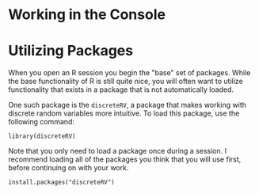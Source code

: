 # Working in the Console



# Utilizing Packages

When you open an R session you begin the "base" set of packages. While the base functionality of R is still quite nice, you will often want to utilize functionality that exists in a package that is not automatically loaded. 

One such package is the `discreteRV`, a package that makes working with discrete random variables more intuitive. To load this package, use the following command:

```{r}
library(discreteRV)
```

Note that you only need to load a package once during a session. I recommend loading all of the packages you think that you will use first, before continuing on with your work.

```{r}
install.packages("discreteRV")
```
